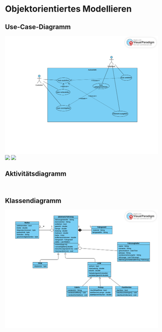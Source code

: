 # Objektorientiertes Modellieren

## Use-Case-Diagramm
![](Diagramme/UseCase-Diagramm.png)
![](Diagramme/Dömane.png)
![](Diagramme/Domäne%202.png)

## Aktivitätsdiagramm
![]()

## Klassendiagramm
![](Diagramme/Klassendiagramm.png)

